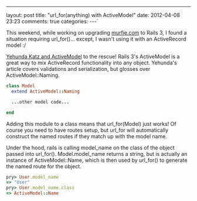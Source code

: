 ---
layout: post
title: "url_for(anything) with ActiveModel"
date: 2012-04-08 23:23
comments: true
categories: 
---`

This weekend, while working on upgrading [murfie.com](https://www.murfie.com) to Rails 3, I found a situation requiring url_for()... except, I wasn't using it with an ActiveRecord model :/

[Yehunda Katz and ActiveModel](http://yehudakatz.com/2010/01/10/activemodel-make-any-ruby-object-feel-like-activerecord/) to the rescue! Rails 3's ActiveModel is a great way to mix ActiveRecord functionality into any object. Yehunda's article covers validations and serialization, but glosses over ActiveModel::Naming.

``` ruby
class Model
  extend ActiveModel::Naming

  ...other model code...

end
```

Adding this module to a class means that url_for(Model) just works! Of course you need to have routes setup, but url_for will automatically construct the named routes if they match up with the model name.

Under the hood, rails is calling model_name on the class of the object passed into url_for(). Model.model_name returns a string, but is actually an instance of ActiveModel::Name, which is then used by url_for() to generate the named route for the object.

``` ruby
pry> User.model_name
=> "User"
pry> User.model_name.class
=> ActiveModel::Name
```